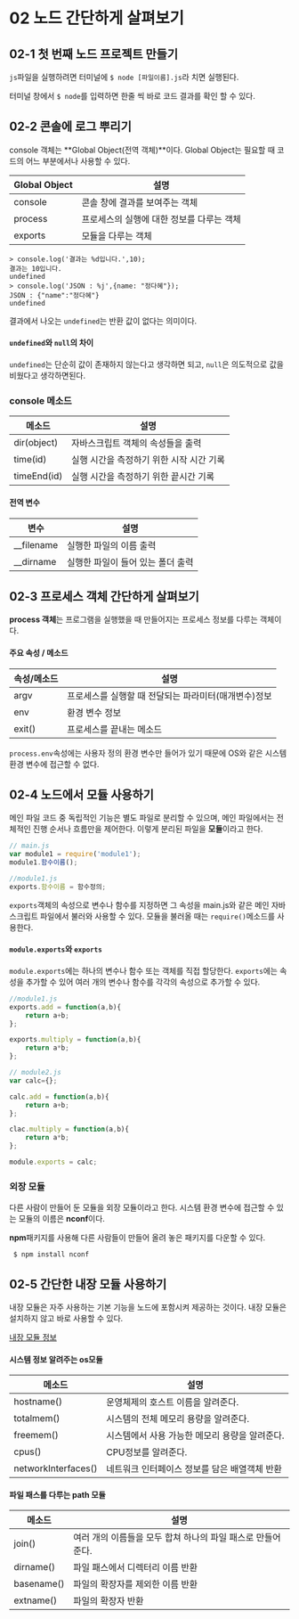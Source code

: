 # 02 노드 간단하게 살펴보기

## 02-1 첫 번째 노드 프로젝트 만들기

`js`파일을 실행하려면 터미널에 `$ node [파일이름].js`라 치면 실행된다.

터미널 창에서 `$ node`를 입력하면 한줄 씩 바로 코드 결과를 확인 할 수 있다.

## 02-2 콘솔에 로그 뿌리기

console 객체는 **Global Object(전역 객체)**이다. Global Object는 필요할 때 코드의 어느 부분에서나 사용할 수 있다.

| Global Object | 설명 |
|--------|--------|
|console|콘솔 창에 결과를 보여주는 객체|
|process|프로세스의 실행에 대한 정보를 다루는 객체|
|exports|모듈을 다루는 객체|

```vim
> console.log('결과는 %d입니다.',10);
결과는 10입니다.
undefined 
> console.log('JSON : %j',{name: "정다혜"});
JSON : {"name":"정다혜"}
undefined
```
결과에서 나오는 `undefined`는 반환 값이 없다는 의미이다.

#### `undefined`와 `null`의 차이

`undefined`는 단순히 값이 존재하지 않는다고 생각하면 되고, `null`은 의도적으로 값을 비웠다고 생각하면된다.

### console 메소드

| 메소드 | 설명 |
|--------|--------|
|dir(object)|자바스크립트 객체의 속성들을 출력|
|time(id)|실행 시간을 측정하기 위한 시작 시간 기록|
|timeEnd(id)|실행 시간을 측정하기 위한 끝시간 기록|

#### 전역 변수
| 변수 | 설명 |
|--------|--------|
|__filename|실행한 파일의 이름 출력|
|__dirname|실행한 파일이 들어 있는 폴더 출력|


## 02-3 프로세스 객체 간단하게 살펴보기

**process 객체**는 프로그램을 실행했을 때 만들어지는 프로세스 정보를 다루는 객체이다.

#### 주요 속성 / 메소드
|속성/메소드 | 설명 |
|--------|--------|
|argv|프로세스를 실행할 때 전달되는 파라미터(매개변수)정보|
|env|환경 변수 정보|
|exit()|프로세스를 끝내는 메소드|

`process.env`속성에는 사용자 정의 환경 변수만 들어가 있기 때문에 OS와 같은 시스템 환경 변수에 접근할 수 없다.

## 02-4 노드에서 모듈 사용하기

메인 파일 코드 중 독립적인 기능은 별도 파일로 분리할 수 있으며, 메인 파일에서는 전체적인 진행 순서나 흐름만을 제어한다. 이렇게 분리된 파일을 **모듈**이라고 한다.

```js
// main.js
var module1 = require('module1');
module1.함수이름();
```
```js
//module1.js
exports.함수이름 = 함수정의;
```

`exports`객체의 속성으로 변수나 함수를 지정하면 그 속성을 main.js와 같은 메인 자바 스크립트 파일에서 불러와 사용할 수 있다.
모듈을 불러올 때는 `require()`메소드를 사용한다.

#### `module.exports`와 `exports`

`module.exports`에는 하나의 변수나 함수 또는 객체를 직접 할당한다.
`exports`에는 속성을 추가할 수 있어 여러 개의 변수나 함수를 각각의 속성으로 추가할 수 있다.

```js
//module1.js
exports.add = function(a,b){
	return a+b;
};

exports.multiply = function(a,b){
	return a*b;
};
```

```js
// module2.js
var calc={};

calc.add = function(a,b){
	return a+b;
};

clac.multiply = function(a,b){
	return a*b;
};

module.exports = calc;
```

### 외장 모듈

다른 사람이 만들어 둔 모듈을 외장 모듈이라고 한다.
시스템 환경 변수에 접근할 수 있는 모듈의 이름은 **nconf**이다.

**npm**패키지를 사용해 다른 사람들이 만들어 올려 놓은 패키지를 다운할 수 있다.

` $ npm install nconf`

## 02-5 간단한 내장 모듈 사용하기

내장 모듈은 자주 사용하는 기본 기능을 노드에 포함시켜 제공하는 것이다. 내장 모듈은 설치하지 않고 바로 사용할 수 있다.

[내장 모듈 정보](http://nodejs.org/api)

#### 시스템 정보 알려주는 os모듈

| 메소드 | 설명 |
|--------|--------|
|hostname()| 운영체제의 호스트 이름을 알려준다.|
|totalmem()|시스템의 전체 메모리 용량을 알려준다.|
|freemem()|시스템에서 사용 가능한 메모리 용량을 알려준다.|
|cpus()|CPU정보를 알려준다.|
|networkInterfaces()|네트워크 인터페이스 정보를 담은 배열객체 반환|

#### 파일 패스를 다루는 path 모듈

| 메소드 | 설명 |
|--------|--------|
|join()|여러 개의 이름들을 모두 합쳐 하나의 파일 패스로 만들어 준다.|
|dirname()|파일 패스에서 디렉터리 이름 반환|
|basename()|파일의 확장자를 제외한 이름 반환|
|extname()|파일의 확장자 반환|
